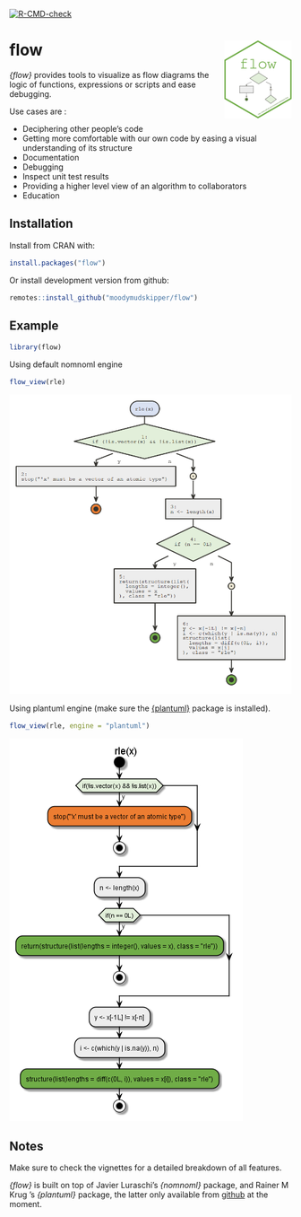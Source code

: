 
<!-- badges: start -->

[![R-CMD-check](https://github.com/moodymudskipper/flow/workflows/R-CMD-check/badge.svg)](https://github.com/moodymudskipper/flow/actions)
<!-- badges: end -->

# flow <img src='man/figures/logo.png' align="right" height="139" />

*{flow}* provides tools to visualize as flow diagrams the logic of
functions, expressions or scripts and ease debugging.

Use cases are :

  - Deciphering other people’s code
  - Getting more comfortable with our own code by easing a visual
    understanding of its structure
  - Documentation
  - Debugging
  - Inspect unit test results
  - Providing a higher level view of an algorithm to collaborators
  - Education

## Installation

Install from CRAN with:

``` r
install.packages("flow")
```

Or install development version from github:

``` r
remotes::install_github("moodymudskipper/flow")
```

## Example

``` r
library(flow)
```

Using default nomnoml engine

``` r
flow_view(rle)
```

![nomnoml](man/figures/README_nomnoml.png)

Using plantuml engine (make sure the
[{plantuml}](https://github.com/rkrug/plantuml) package is installed).

``` r
flow_view(rle, engine = "plantuml")
```

![plantuml](man/figures/README_plantuml.png)

## Notes

Make sure to check the vignettes for a detailed breakdown of all
features.

*{flow}* is built on top of Javier Luraschi’s *{nomnoml}* package, and
Rainer M Krug ’s *{plantuml}* package, the latter only available from
[github](https://github.com/rkrug/plantuml) at the moment.

